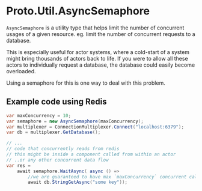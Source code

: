 # Proto.Util.AsyncSemaphore


`AsyncSemaphore` is a utility type that helps limit the number of concurrent usages of a given resource.
eg. limit the number of concurrent requests to a database.

This is especially useful for actor systems, where a cold-start of a system might bring thousands of actors back to life.
If you were to allow all these actors to individually request a database, the database could easily become overloaded.

Using a semaphore for this is one way to deal with this problem.

## Example code using Redis

```csharp
var maxConcurrency = 10;
var semaphore = new AsyncSemaphore(maxConcurrency);
var multiplexer = ConnectionMultiplexer.Connect("localhost:6379");
var db = multiplexer.GetDatabase();

// ...
// code that concurrently reads from redis 
// this might be inside a component called from within an actor
// ..or any other concurrent data flow
var res = 
    await semaphore.WaitAsync( async () => 
        //we are guaranteed to have max `maxConcurrency` concurrent calls here
        await db.StringGetAsync("some key"));

```

